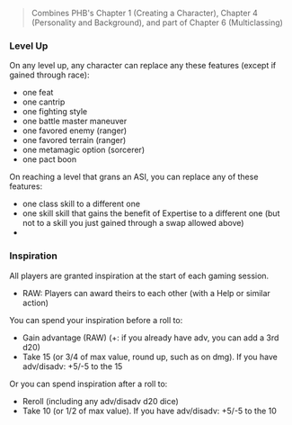 > Combines PHB's Chapter 1 (Creating a Character), Chapter 4 (Personality and Background), and part of Chapter 6 (Multiclassing)

### Level Up

On any level up, any character can replace any these features (except if gained through race):

* one feat
* one cantrip
* one fighting style
* one battle master maneuver
* one favored enemy (ranger)
* one favored terrain (ranger)
* one metamagic option (sorcerer)
* one pact boon

On reaching a level that grans an ASI, you can replace any of these features:

+ one class skill to a different one
+ one skill skill that gains the benefit of Expertise to a different one (but not to a skill you just gained through a swap allowed above)
+ 



### Inspiration

All players are granted inspiration at the start of each gaming session.

* RAW: Players can award theirs to each other (with a Help or similar action) 

You can spend your inspiration before a roll to:
* Gain advantage (RAW)  (+: if you already have adv, you can add a 3rd d20)
* Take 15 (or 3/4 of max value, round up, such as on dmg). If you have adv/disadv: +5/-5 to the 15

Or you can spend inspiration after a roll to:
* Reroll (including any adv/disadv d20 dice)
* Take 10 (or 1/2 of max value).  If you have adv/disadv: +5/-5 to the 10